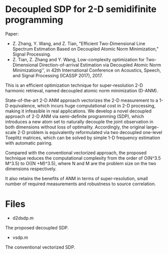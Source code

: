 # Decoupled SDP for 2-D semidifinite programming

Paper:

* Z. Zhang, Y. Wang, and Z. Tian, "Efficient Two-Dimensional Line Spectrum Estimation Based on Decoupled Atomic Norm Minimization," Signal Processing.
* Z. Tian, Z. Zhang and Y. Wang, Low-complexity optimization for Two-Dimensional Direction-of-arrival Estimation via Decoupled Atomic Norm Minimizationg'', in 42th International Conference on Acoustics, Speech, and Signal Processing (ICASSP 2017), 2017.

This is an efficient optimization technique for super-resolution 2-D harmonic retrieval, named decoupled atomic norm minimization (D-ANM). 

State-of-the-art 2-D ANM approach vectorizes the 2-D measurement to a 1-D equivalence, which incurs huge computational cost in 2-D processing, making it infeasible in real applications. We develop a novel decoupled approach of 2-D ANM via semi-definite programming (SDP), which introduces a new atom set to naturally decouple the joint observation in both dimensions without loss of optimality. Accordingly, the original large-scale 2-D problem is equivalently reformulated via two decoupled one-level Toeplitz matrices, which can be solved by simple 1-D frequency estimation with automatic pairing. 

Compared with the conventional vectorized approach, the proposed technique reduces the computational complexity from the order of O(N^3.5 M^3.5) to O((N +M)^3.5), where N and M are the problem size on the two dimensions respectively. 

It also retains the benefits of ANM in terms of super-resolution, small number of required measurements and robustness to source correlation. 

# Files

* d2dsdp.m

The proposed decoupled SDP.

* vsdp.m

The conventional vectorized SDP.

